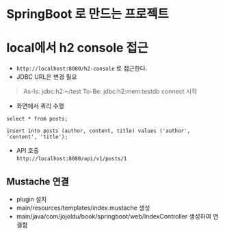 # SpringBoot 로 만드는 프로젝트

# local에서 h2 console 접근
- `http://localhost:8080/h2-console` 로 접근한다.
- JDBC URL은 변경 필요
 > As-Is: jdbc:h2:~/test
 > To-Be: jdbc:h2:mem:testdb
 > connect 시작

- 화면에서 쿼리 수행
```
select * from posts;

insert into posts (author, content, title) values ('author', 'content', 'title');
```
- API 호출   
`http://localhost:8080/api/v1/posts/1`
  

## Mustache 연결
- plugin 설치
- main/resources/templates/index.mustache 생성
- main/java/com/jojoldu/book/springboot/web/IndexController 생성하여 연결함
